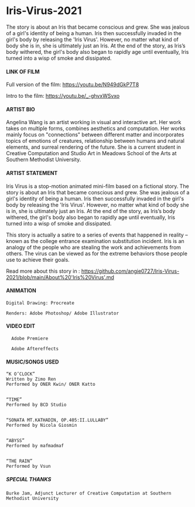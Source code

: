 # Iris-Virus-2021
The story is about an Iris that became conscious and grew. She was jealous of a girl's identity of being a human. Iris then successfully invaded in the girl's body by releasing the 'Iris Virus'. However, no matter what kind of body she is in, she is ultimately just an Iris.  At the end of the story, as Iris’s body withered, the girl's body also began to rapidly age until eventually, Iris turned into a wisp of smoke and dissipated.



#### LINK OF FILM

Full version of the film:
https://youtu.be/N949dGkP7T8

Intro to the film:
https://youtu.be/_-ghvxWSvxo



#### ARTIST BIO

Angelina Wang is an artist working in visual and interactive art. Her work takes on multiple forms, combines aesthetics and computation. Her works mainly focus on "connections" between different matter and incorporates topics of emotions of creatures, relationship between humans and natural elements, and surreal rendering of the future. She is a current student in Creative Computation and Studio Art in Meadows School of the Arts at Southern Methodist University.



#### ARTIST STATEMENT

 Iris Virus is a stop-motion animated mini-film based on a fictional story. The story is about an Iris that became conscious and grew. She was jealous of a girl's identity of being a human. Iris then successfully invaded in the girl's body by releasing the 'Iris Virus'. However, no matter what kind of body she is in, she is ultimately just an Iris.  At the end of the story, as Iris’s body withered, the girl's body also began to rapidly age until eventually, Iris turned into a wisp of smoke and dissipated.
                       
This story is actually a satire to a series of events that happened in reality – known as the college entrance examination substitution incident.
Iris is an analogy of the people who are stealing the work and achievements from others. The virus can be viewed as for the extreme behaviors those people use to achieve their goals. 

Read more about this story in : https://github.com/angie0727/Iris-Virus-2021/blob/main/About%20'Iris%20Virus'.md


#### ANIMATION

    Digital Drawing: Procreate

    Renders: Adobe Photoshop/ Adobe Illustrator



#### VIDEO EDIT

      Adobe Premiere

      Adobe Aftereffects



#### MUSIC/SONGS USED

    “K O’CLOCK”
    Written by Zimo Ren
    Performed by ONER Kwin/ ONER Katto


    “TIME”
    Performed by BCD Studio
    

    “SONATA MT.KATHADIN, OP.405:II.LULLABY”
    Performed by Nicola Giosmin


    “ABYSS”
    Performed by mafmadmaf


    “THE RAIN”
    Performed by Vsun



##### SPECIAL THANKS

    Burke Jam, Adjunct Lecturer of Creative Computation at Southern Methodist University

